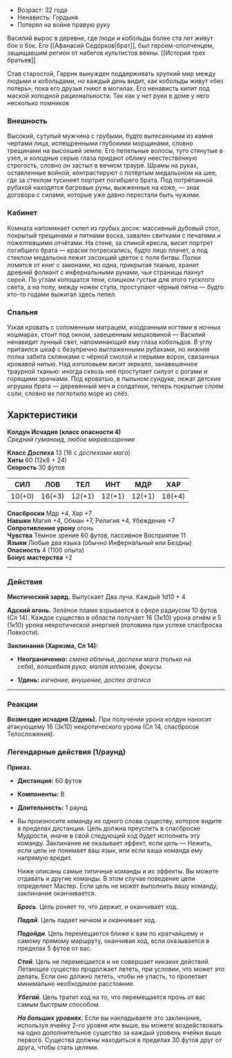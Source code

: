 * Возраст: 32 года
* Ненависть: Гордыня
* Потерял на войне правую руку

Василий вырос в деревне, где люди и кобольды более ста лет живут бок о бок. Его [[Афанасий Седорков|брат]], был героем-ополченцем, защищавшим регион от набегов культистов векны. [[История трех братьев]]

Став старостой, Гаррик вынужден поддерживать хрупкий мир между людьми и кобольдами, но каждый день видит, как кобольды живут «без потерь», пока его друзья гниют в могилах. Его ненависть кипит под маской холодной рациональности.
Так как у нет руки в доме у него несколько помников

### Внешность
Высокий, сутулый мужчина с грубыми, будто вытесанными из камня чертами лица, испещренными глубокими морщинами, словно трещинами на высохшей земле. Его пепельные волосы, туго стянутые в узел, и холодные серые глаза придают облику неестественную строгость, словно он застыл в вечном трауре. Шрамы на руках, оставленные войной, контрастируют с потёртым медальоном на шее, где за стеклом тускнеет портрет погибшего брата. Под потрёпанной рубахой находятся багровые руны, выжженные на коже, — знак договора с силами, которые уже давно перестали быть чужими.

### Кабинет
Комната напоминает склеп из грубых досок: массивный дубовый стол, покрытый трещинами и пятнами воска, завален свитками с печатями и пожелтевшими отчётами. На стене, за спиной кресла, висит портрет погибшего брата — краски потрескались, будто лицо плачет, а под стеклом медальона лежит засохший цветок с поля битвы. Полки ломятся от книг с законами, но одна, прикрытая тканью, хранит древний фолиант с инфернальными рунами, чьи страницы пахнут серой. По углам копошатся тени, слишком густые для этого тусклого света, а на полу, между ножек стула, проступают чёрные пятна — будто кто-то годами выжигал здесь пепел.

### Спальня
Узкая кровать с соломенным матрацем, изодранным когтями в ночных кошмарах, стоит под окном, завешенным мешковиной — Василий ненавидит лунный свет, напоминающий ему глаза кобольдов. В углу притаился шкаф с безупречно выглаженными рубахами, но нижняя полка забита склянками с чёрной смолой и перьями ворон, связанных кровавой нитью. Над изголовьем висит зеркало, занавешенное траурной тканью: иногда сквозь неё проступает силуэт с рогами и горящими зрачками. Под кроватью, в пыльном сундуке, лежат детские игрушки брата — деревянный меч и солдатики, теперь покрытые слоем соли, словно их поглотило море из слёз.

## Харктеристики

**Колдун Исчадия (класс опасности 4)**  
_Средний гуманоид, любое мировоззрение_

**Класс Доспеха** 13 (16 с _доспехами мага_)  
**Хиты** 60 (12к8 + 24)  
**Скорость** 30 футов

| СИЛ    | ЛОВ    | ТЕЛ    | ИНТ    | МДР    | ХАР    |
| ------ | ------ | ------ | ------ | ------ | ------ |
| 10(+0) | 16(+3) | 12(+1) | 12(+1) | 12(+1) | 18(+4) |

**Спасброски** Мдр +4, Хар +7  
**Навыки** Магия +4, Обман +7, Религия +4, Убеждение +7  
**Сопротивление урону** огонь  
**Чувства** Тёмное зрение 60 футов, пассивное Восприятие 11  
**Языки** Любые два языка (обычно Инфернальный или Бездны)  
**Опасность** 4 (1100 опыта)  
**Бонус мастерства** +2

---

### Действия

**Мистический заряд.** Выпускает Два луча. Каждый 1d10 + 4

**Адский огонь.** Зелёное пламя взрывается в сфере радиусом 10 футов (Сл 14). Каждое существо в области получает 16 (3к10) урона огнём и 5 (1к10) урона некротической энергией (половина при успехе спасброска Ловкости).

**Заклинания (Харизма, Сл 14):**

- **Неограниченно:** _смена обличья, доспехи мага_ (только на себя), _волшебная рука, малая иллюзия, фокусы_.
    
- **1/день:** _изгнание, внушение, доспех агатиса_
    

---

### Реакции

**Возмездие исчадия (2/день).** При получении урона колдун наносит атакующему 16 (3к10) некротического урона (Сл 14, спасбросок Телосложения).

### Легендарные действия (1/раунд)

**Приказ.** 
- **Дистанция:** 60 футов
- **Компоненты:** В
- **Длительность:** 1 раунд
- Вы произносите команду из одного слова существу, которое видите в пределах дистанции. Цель должна преуспеть в спасброске Мудрости, иначе в свой следующий ход будет исполнять эту команду. Заклинание не оказывает эффект, если цель — Нежить, если цель не понимает ваш язык, или если ваша команда ему напрямую вредит.
    
    Ниже описаны самые типичные команды и их эффекты. Вы можете отдавать и другие команды. В этом случае поведение цели определяет Мастер. Если цель не может выполнить вашу команду, заклинание оканчивается.
    
    **_Брось_**. Цель роняет то, что держит, и оканчивает ход.
    
    _**Падай**._ Цель падает ничком и оканчивает ход.
    
    _**Подойди**._ Цель перемещается ближе к вам по кратчайшему и самому прямому маршруту, оканчивая ход, если оказывается в пределах 5 футов от вас.
    
    _**Стой**._ Цель не перемещается и не совершает никаких действий. Летающее существо продолжает лететь, при условии, что может это делать. Если оно должно лететь, чтобы не упасть, то пролетает минимально необходимое расстояние.
    
    _**Убегай**._ Цель тратит ход на то, что перемещается прочь от вас самым быстрым способом.
    
      
    
    **_На больших уровнях._** Если вы накладываете это заклинание, используя ячейку 2-го уровня или выше, вы можете воздействовать на одно дополнительное существо за каждый уровень ячейки выше первого. Существа должны находиться в пределах 30 футов друг от друга, чтобы стать целями.